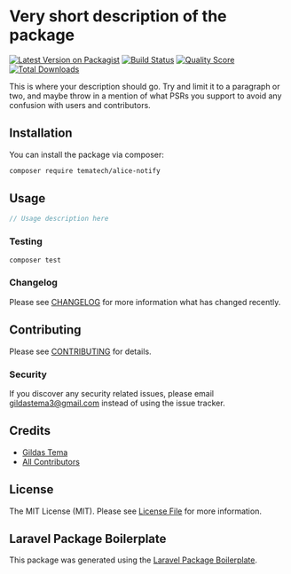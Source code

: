 # Very short description of the package

[![Latest Version on Packagist](https://img.shields.io/packagist/v/tematech/alice-notify.svg?style=flat-square)](https://packagist.org/packages/tematech/alice-notify)
[![Build Status](https://img.shields.io/travis/tematech/alice-notify/master.svg?style=flat-square)](https://travis-ci.org/tematech/alice-notify)
[![Quality Score](https://img.shields.io/scrutinizer/g/tematech/alice-notify.svg?style=flat-square)](https://scrutinizer-ci.com/g/tematech/alice-notify)
[![Total Downloads](https://img.shields.io/packagist/dt/tematech/alice-notify.svg?style=flat-square)](https://packagist.org/packages/tematech/alice-notify)

This is where your description should go. Try and limit it to a paragraph or two, and maybe throw in a mention of what PSRs you support to avoid any confusion with users and contributors.

## Installation

You can install the package via composer:

```bash
composer require tematech/alice-notify
```

## Usage

``` php
// Usage description here
```

### Testing

``` bash
composer test
```

### Changelog

Please see [CHANGELOG](CHANGELOG.md) for more information what has changed recently.

## Contributing

Please see [CONTRIBUTING](CONTRIBUTING.md) for details.

### Security

If you discover any security related issues, please email gildastema3@gmail.com instead of using the issue tracker.

## Credits

- [Gildas Tema](https://github.com/tematech)
- [All Contributors](../../contributors)

## License

The MIT License (MIT). Please see [License File](LICENSE.md) for more information.

## Laravel Package Boilerplate

This package was generated using the [Laravel Package Boilerplate](https://laravelpackageboilerplate.com).